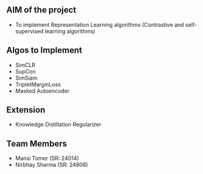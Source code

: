 ## **AIM of the project**

- To implement Representation Learning algorithms (Contrastive and self-supervised learning algorithms)

## **Algos to Implement**

- SimCLR
- SupCon
- SimSiam
- TripletMarginLoss
- Masked Autoencoder

## **Extension**

- Knowledge Distillation Regularizer

## **Team Members**

- Mansi Tomer (SR: 24014)
- Nirbhay Sharma (SR: 24806)